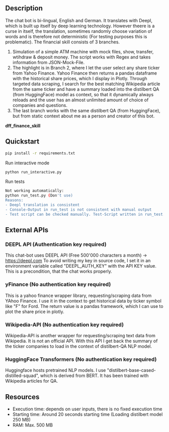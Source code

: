 ## Description

The chat bot is bi-lingual, English and German. It translates with Deepl, which is built up itself by deep learning technology. However theere is a curse in itself, the translation,
sometimes randomly choose variation of words and is therefore not deterministic (For testing purposes this is problematic).
The financial skill consists of 3 branches.

1. Simulation of a simple ATM machine with mock files, show, transfer, wtihdraw & deposit money. The script works with Regex and takes information from JSON-Mock-File.
2. The highlight is in Branch 2, where I let the user select any share ticker from Yahoo Finance. Yahoo Finance then returns a pandas dataframe with the historical share prices, which I display in Plotly. Through targeted data scraping, I search for the best matching Wikipedia article from the same ticker and have a summary loaded into the distilbert QA (from HuggingFace) model as context, so that it dynamically always reloads and the user has an almost unlimited amount of choice of companies and questions.
3. The last branch works with the same distilbert QA (from HuggingFace), but from static context about me as a person and creator of this bot.


**dff_finance_skill** 
## Quickstart

```bash
pip install -r requirements.txt
```
Run interactive mode
```bash
python run_interactive.py
```
Run tests
```bash
Not working automatically:
python run_test.py (Don't use)
Reasons:
- Deepl translation is consistent
- Console-Output in run_test is not consistent with manual output
- Test script can be checked manually. Test-Script written in run_test.py for manual retesting.
```
## External APIs
### DEEPL API (Authentication key required)
This chat-bot uses DEEPL API (Free 500'000 characters a month) -> https://deepl.com
To avoid writing my key in source code, I set it in an environment variable
called "DEEPL_AUTH_KEY" with the API KEY value. This is a precondition, that the chat works properly.

### yFinance (No authentication key required)
This is a yahoo finance wrapper library, requesting/scraping data from YAhoo Finance.
I use it in the context to get historical data by ticker symbol like "F" for Ford.
The return value is a pandas framework, which I can use to plot the share price in plotly.

### Wikipedia-API (No authentication key required)
Wikipedia-API is another wrapper for requesting/scraping text data from Wikipedia. It is not an official API.
With this API I get back the summary of the ticker companies to load in the context of distilbert-QA NLP model.

### HuggingFace Transformers (No authentication key required)
Huggingface hosts pretrained NLP models. I use "distilbert-base-cased-distilled-squad", which is derived from BERT.
It has been trained with Wikipedia articles for QA.

## Resources
* Execution time: depends on user inputs, there is no fixed execution time
* Starting time: Around 20 seconds starting time (Loading distilbert model 250 MB)
* RAM: Max. 500 MB
